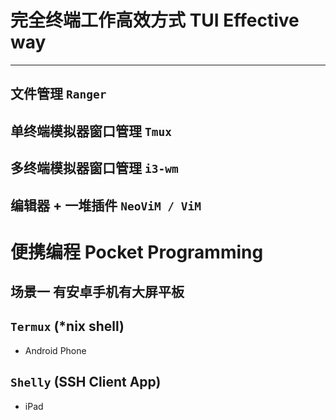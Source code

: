 # 完全终端工作高效方式 TUI Effective way
---

## 文件管理 `Ranger`

## 单终端模拟器窗口管理 `Tmux`

## 多终端模拟器窗口管理  `i3-wm`

## 编辑器 + 一堆插件 `NeoViM / ViM`

# 便携编程 Pocket Programming 

## 场景一 有安卓手机有大屏平板

## `Termux` (*nix shell)
- Android Phone 

## `Shelly` (SSH Client App)
- iPad
